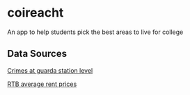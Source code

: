 # coireacht
An app to help students pick the best areas to live for college


## Data Sources
[Crimes at guarda station level](https://data.gov.ie/dataset/crimes-at-garda-stations-level-2010-2016)

[RTB average rent prices](http://www.cso.ie/px/pxeirestat/pssn/prtb/homepagefiles/rent_index_statbank.asp)
